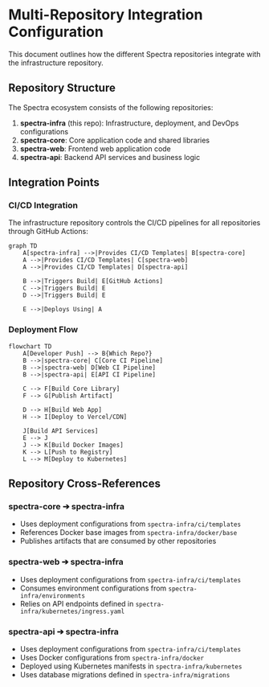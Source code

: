# Multi-Repository Integration Configuration

This document outlines how the different Spectra repositories integrate with the infrastructure repository.

## Repository Structure

The Spectra ecosystem consists of the following repositories:

1. **spectra-infra** (this repo): Infrastructure, deployment, and DevOps configurations
2. **spectra-core**: Core application code and shared libraries
3. **spectra-web**: Frontend web application code
4. **spectra-api**: Backend API services and business logic

## Integration Points

### CI/CD Integration

The infrastructure repository controls the CI/CD pipelines for all repositories through GitHub Actions:

```mermaid
graph TD
    A[spectra-infra] -->|Provides CI/CD Templates| B[spectra-core]
    A -->|Provides CI/CD Templates| C[spectra-web]
    A -->|Provides CI/CD Templates| D[spectra-api]
    
    B -->|Triggers Build| E[GitHub Actions]
    C -->|Triggers Build| E
    D -->|Triggers Build| E
    
    E -->|Deploys Using| A
```

### Deployment Flow

```mermaid
flowchart TD
    A[Developer Push] --> B{Which Repo?}
    B -->|spectra-core| C[Core CI Pipeline]
    B -->|spectra-web| D[Web CI Pipeline]
    B -->|spectra-api| E[API CI Pipeline]
    
    C --> F[Build Core Library]
    F --> G[Publish Artifact]
    
    D --> H[Build Web App]
    H --> I[Deploy to Vercel/CDN]
    
    J[Build API Services]
    E --> J
    J --> K[Build Docker Images]
    K --> L[Push to Registry]
    L --> M[Deploy to Kubernetes]
```

## Repository Cross-References

### spectra-core ➔ spectra-infra

- Uses deployment configurations from `spectra-infra/ci/templates`
- References Docker base images from `spectra-infra/docker/base`
- Publishes artifacts that are consumed by other repositories

### spectra-web ➔ spectra-infra

- Uses deployment configurations from `spectra-infra/ci/templates`
- Consumes environment configurations from `spectra-infra/environments`
- Relies on API endpoints defined in `spectra-infra/kubernetes/ingress.yaml`

### spectra-api ➔ spectra-infra

- Uses deployment configurations from `spectra-infra/ci/templates`
- Uses Docker configurations from `spectra-infra/docker`
- Deployed using Kubernetes manifests in `spectra-infra/kubernetes`
- Uses database migrations defined in `spectra-infra/migrations`
